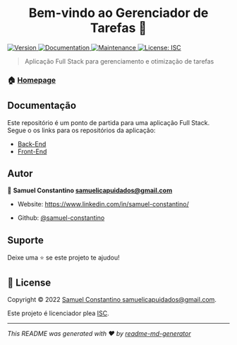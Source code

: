 
<h1 align="center">Bem-vindo ao Gerenciador de Tarefas 👋</h1>

<p>

<a href="https://www.npmjs.com/package/task-manager" target="_blank">

<img alt="Version" src="https://img.shields.io/npm/v/task-manager.svg">

</a>

<a href="https://github.com/samuel-constantino/task-manager#readme" target="_blank">

<img alt="Documentation" src="https://img.shields.io/badge/documentation-yes-brightgreen.svg" />

</a>

<a href="https://github.com/samuel-constantino/task-manager/graphs/commit-activity" target="_blank">

<img alt="Maintenance" src="https://img.shields.io/badge/Maintained%3F-yes-green.svg" />

</a>

<a href="https://github.com/samuel-constantino/task-manager/blob/master/LICENSE" target="_blank">

<img alt="License: ISC" src="https://img.shields.io/github/license/samuel-constantino/task-manager" />

</a>

</p>

  

> Aplicação Full Stack para gerenciamento e otimização de tarefas

  

### 🏠 [Homepage](https://github.com/samuel-constantino/task-manager#readme)

## Documentação

Este repositório é um ponto de partida para uma aplicação Full Stack. Segue o os links para os repositórios da aplicação:

- [Back-End](https://github.com/samuel-constantino/task-manager-back-end)
- [Front-End](https://github.com/samuel-constantino/task-manager-front-end)
  

## Autor

  

👤 **Samuel Constantino <samuelicapuidados@gmail.com>**

  

* Website: https://www.linkedin.com/in/samuel-constantino/

* Github: [@samuel-constantino](https://github.com/samuel-constantino)

  

## Suporte

  

Deixe uma ⭐️ se este projeto te ajudou!

  

## 📝 License

  

Copyright © 2022 [Samuel Constantino <samuelicapuidados@gmail.com>](https://github.com/samuel-constantino).<br />

Este projeto é licenciador plea [ISC](https://github.com/samuel-constantino/task-manager/blob/master/LICENSE).

  

***

_This README was generated with ❤️ by [readme-md-generator](https://github.com/kefranabg/readme-md-generator)_